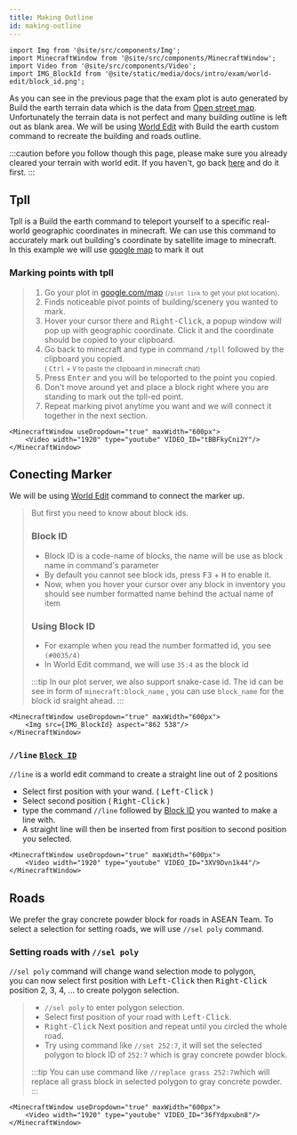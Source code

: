 ```yaml
---
title: Making Outline
id: making-outline
---
```

```mdx-code-block
import Img from '@site/src/components/Img';
import MinecraftWindow from '@site/src/components/MinecraftWindow';
import Video from '@site/src/components/Video';
import IMG_BlockId from '@site/static/media/docs/intro/exam/world-edit/block_id.png';
```

As you can see in the previous page that the exam plot is auto generated by Build the earth terrain data 
which is the data from [Open street map](https://www.openstreetmap.org/). 
Unfortunately the terrain data is not perfect and many building outline is left out as blank area. 
We will be using [World Edit](./world-edit) with Build the earth custom command to recreate the building and roads outline.

:::caution
before you follow though this page, please make sure you already cleared your terrain with world edit. 
If you haven't, go back [here](./world-edit#clearing-terrain) and do it first.
:::

## Tpll
Tpll is a Build the earth command to teleport yourself to a specific real-world geographic coordinates in minecraft.
We can use this command to accurately mark out building's coordinate by satellite image to minecraft.<br/>
In this example we will use [google map](https://www.google.com/maps) to mark it out

### Marking points with tpll
> 1. Go your plot in [google.com/map](https://www.google.com/maps) <small>(`/plot link` to get your plot location)</small>.
> 2. Finds noticeable pivot points of building/scenery you wanted to mark.
> 3. Hover your cursor there and <kbd>Right-Click</kbd>, a popup window will pop up with geographic coordinate.
> Click it and the coordinate should be copied to your clipboard.
> 4. Go back to minecraft and type in command `/tpll` followed by the clipboard you copied.<br/>
> <small>( <kbd>Ctrl</kbd> + <kbd>V</kbd> to paste the clipboard in minecraft chat)</small>
> 5. Press <kbd>Enter</kbd> and you will be teloported to the point you copied.
> 6. Don't move around yet and place a block right where you are standing to mark out the tpll-ed point.
> 7. Repeat marking pivot anytime you want and we will connect it together in the next section. 
```mdx-code-block
<MinecraftWindow useDropdown="true" maxWidth="600px">
    <Video width="1920" type="youtube" VIDEO_ID="tBBFkyCni2Y"/>
</MinecraftWindow>
```

## Conecting Marker
We will be using [World Edit](./world-edit) command to connect the marker up.
> But first you need to know about block ids.<br/>
> ### Block ID
> * Block ID is a code-name of blocks, the name will be use as block name in command's parameter
> * By default you cannot see block ids, press <kbd>F3</kbd> + <kbd>H</kbd> to enable it.
> * Now, when you hover your cursor over any block in inventory you should see number formatted name behind the actual name of item
> ### Using Block ID
> * For example when you read the number formatted id, you see  `(#0035/4)`
> * In World Edit command, we will use `35:4` as the block id
>
> :::tip
> In our plot server, we also support snake-case id. The id can be see in form of `minecraft:block_name`
> , you can use `block_name` for the block id sraight ahead.
> :::
```mdx-code-block
<MinecraftWindow useDropdown="true" maxWidth="600px">
    <Img src={IMG_BlockId} aspect="862 538"/>
</MinecraftWindow>
```

### `//line` [`Block ID`](./making-outline#block-id)
`//line` is a world edit command to create a straight line out of 2 positions
* Select first position with your wand. ( <kbd>Left-Click</kbd> )
* Select second position ( <kbd>Right-Click</kbd> )
* type the command `//line` followed by [Block ID](./making-outline#block-id) you wanted to make a line with.
* A straight line will then be inserted from first position to second position you selected.
```mdx-code-block
<MinecraftWindow useDropdown="true" maxWidth="600px">
    <Video width="1920" type="youtube" VIDEO_ID="3XV9Dvn1k44"/>
</MinecraftWindow>
```

## Roads
We prefer the gray concrete powder block for roads in ASEAN Team.
To select a selection for setting roads, we will use `//sel poly` command.<br/>

### Setting roads with `//sel poly`
`//sel poly` command will change wand selection mode to polygon,<br/> you can now select first position with <kbd>Left-Click</kbd>
then <kbd>Right-Click</kbd> position 2, 3, 4, ... to create polygon selection.
> * `//sel poly` to enter polygon selection.
> * Select first position of your road with <kbd>Left-Click</kbd>.
> * <kbd>Right-Click</kbd> Next position and repeat until you circled the whole road.
> * Try using command like `//set 252:7`, it will set the selected polygon to block ID of  `252:7` which is gray concrete powder block.
>
> :::tip
> You can use command like `//replace grass 252:7`which will replace all grass block in selected polygon to gray concrete powder.
> :::
>
```mdx-code-block
<MinecraftWindow useDropdown="true" maxWidth="600px">
    <Video width="1920" type="youtube" VIDEO_ID="36fYdpxubn8"/>
</MinecraftWindow>
```